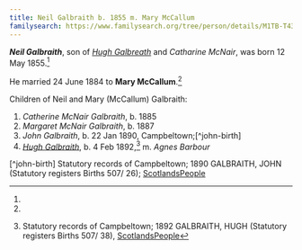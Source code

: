 ```yaml
---
title: Neil Galbraith b. 1855 m. Mary McCallum
familysearch: https://www.familysearch.org/tree/person/details/M1TB-T43
---
```

***Neil Galbraith***, son of *[Hugh Galbreath](galbreath-hugh-1823-mcnair.md)* and *Catharine McNair*, was born 12 May 1855.[^birth]

He married 24 June 1884 to **Mary McCallum**.[^marriage]

Children of Neil and Mary (McCallum) Galbraith:

1. *Catherine McNair Galbraith*, b. 1885
2. *Margaret McNair Galbraith*, b. 1887
3. *John Galbraith*, b. 22 Jan 1890, Campbeltown;[^john-birth]
4. *[Hugh Galbraith](galbraith-hugh-1892-barbour.md)*, b. 4 Feb 1892,[^hugh-birth] m. *Agnes Barbour* 


[^birth]:

[^marriage]:

[^john-birth] Statutory records of Campbeltown; 1890 GALBRAITH, JOHN (Statutory registers Births 507/ 26); [ScotlandsPeople](https://www.scotlandspeople.gov.uk/view-image/nrs_stat_births/43177938)

[^hugh-birth]: Statutory records of Campbeltown; 1892 GALBRAITH, HUGH (Statutory registers Births 507/ 38), [ScotlandsPeople](https://www.scotlandspeople.gov.uk/view-image/nrs_stat_births/43504198)
